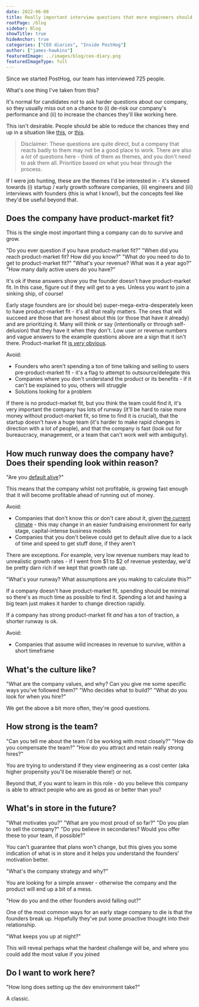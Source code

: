 ```yaml
---
date: 2022-06-08
title: Really important interview questions that more engineers should ask
rootPage: /blog
sidebar: Blog
showTitle: true
hideAnchor: true
categories: ["CEO diaries", "Inside PostHog"]
author: ["james-hawkins"]
featuredImage: ../images/blog/ceo-diary.png
featuredImageType: full
---
```


Since we started PostHog, our team has interviewed 725 people.

What's one thing I've taken from this?

It's normal for candidates _not_ to ask harder questions about our company, so they usually miss out on a chance to (i) de-risk our company's performance and (ii) to increase the chances they'll like working here.

This isn't desirable. People should be able to reduce the chances they end up in a situation like [this](https://twitter.com/carnage4life/status/1532472869334110208), or [this](https://nypost.com/2022/05/26/twitter-rescinds-job-offer-to-new-hire/).

> Disclaimer: These questions are quite direct, but a company that reacts badly to them may not be a good place to work. There are also a _lot_ of questions here - think of them as themes, and you don't need to ask them all. Prioritize based on what you hear through the process.

If I were job hunting, these are the themes I'd be interested in - it's skewed towards (i) startup / early growth software companies, (ii) engineers and (iii) interviews with founders (this is what I know!), but the concepts feel like they'd be useful beyond that.

## Does the company have product-market fit?

This is the single most important thing a company can do to survive and grow.

"Do you ever question if you have product-market fit?"
"When did you reach product-market fit? How did you know?"
"What do you need to do to get to product-market fit?"
"What's your revenue? What was it a year ago?"
"How many daily active users do you have?"

It's ok if these answers show you the founder doesn't have product-market fit. In this case, figure out if they will get to a yes. Unless you want to join a sinking ship, of course!

Early stage founders are (or should be) super-mega-extra-desperately keen to have product-market fit - it's all that really matters. The ones that will succeed are those that are honest about this (or those that have it already) and are prioritizing it. Many will think or say (intentionally or through self-delusion) that they have it when they don't. Low user or revenue numbers and vague answers to the example questions above are a sign that it isn't there. Product-market fit [is _very_ obvious](https://www.ycombinator.com/library/5z-the-real-product-market-fit).

Avoid:

* Founders who aren't spending a ton of time talking and selling to users pre-product-market fit - it's a flag to attempt to outsource/delegate this
* Companies where you don't understand the product or its benefits - if it can't be explained to you, others will struggle
* Solutions looking for a problem

If there is no product-market fit, but you think the team could find it, it's very important the company has lots of runway (it'll be hard to raise more money without product-market fit, so time to find it is crucial), that the startup doesn't have a huge team (it's harder to make rapid changes in direction with a lot of people), and that the company is fast (look out for bureaucracy, management, or a team that can't work well with ambiguity).

## How much runway does the company have? Does their spending look within reason?

"Are you [default alive](http://www.paulgraham.com/aord.html)?"

This means that the company whilst not profitable, is growing fast enough that it will become profitable ahead of running out of money.

Avoid:

* Companies that don't know this or don't care about it, given [the current climate](https://techcrunch.com/2022/05/06/the-venture-slowdown-isnt-coming-its-here/) - this may change in an easier fundraising environment for early stage, capital-intense business models
* Companies that you don't believe could get to default alive due to a lack of time and speed to get stuff done, if they aren't

There are exceptions. For example, very low revenue numbers may lead to unrealistic growth rates - if I went from $1 to $2 of revenue yesterday, we'd be pretty darn rich if we kept that growth rate up.

"What's your runway? What assumptions are you making to calculate this?"

If a company doesn't have product-market fit, spending should be minimal so there's as much time as possible to find it. Spending a lot and having a big team just makes it harder to change direction rapidly.

If a company has strong product-market fit _and_ has a ton of traction, a shorter runway is ok.

Avoid: 

* Companies that assume wild increases in revenue to survive, within a short timeframe

## What's the culture like?

"What are the company values, and why? Can you give me some specific ways you've followed them?"
"Who decides what to build?"
"What do you look for when you hire?"

We get the above a bit more often, they're good questions.

## How strong is the team?

"Can you tell me about the team I'd be working with most closely?"
"How do you compensate the team?"
"How do you attract and retain really strong hires?"

You are trying to understand if they view engineering as a cost center (aka higher propensity you'll be miserable there!) or not.

Beyond that, if you want to learn in this role - do you believe this company is able to attract people who are as good as or better than you?

## What's in store in the future?

"What motivates you?"
"What are you most proud of so far?"
"Do you plan to sell the company?"
"Do you believe in secondaries? Would you offer these to your team, if possible?"

You can't guarantee that plans won't change, but this gives you some indication of what is in store and it helps you understand the founders' motivation better.

"What's the company strategy and why?"

You are looking for a simple answer - otherwise the company and the product will end up a bit of a mess.

"How do you and the other founders avoid falling out?"

One of the most common ways for an early stage company to die is that the founders break up. Hopefully they've put some proactive thought into their relationship.

"What keeps you up at night?"

This will reveal perhaps what the hardest challenge will be, and where you could add the most value if you joined 

## Do I want to work here?

"How long does setting up the dev environment take?"

A classic.
